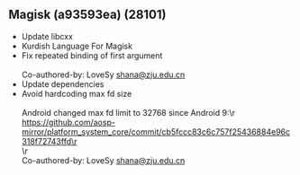 ## Magisk (a93593ea) (28101)
- Update libcxx
- Kurdish Language For Magisk
- Fix repeated binding of first argument<br><br>Co-authored-by: LoveSy <shana@zju.edu.cn>
- Update dependencies
- Avoid hardcoding max fd size<br><br>Android changed max fd limit to 32768 since Android 9:\r<br>https://github.com/aosp-mirror/platform_system_core/commit/cb5fccc83c6c757f25436884e96c318f72743ffd\r<br>\r<br>Co-authored-by: LoveSy <shana@zju.edu.cn>
